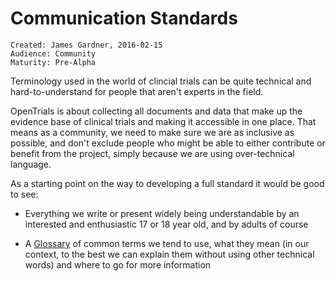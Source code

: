 # Communication Standards

~~~
Created: James Gardner, 2016-02-15
Audience: Community 
Maturity: Pre-Alpha
~~~

Terminology used in the world of clincial trials can be quite technical and
hard-to-understand for people that aren't experts in the field.

OpenTrials is about collecting all documents and data that make up the evidence
base of clinical trials and making it accessible in one place. That means as a
community, we need to make sure we are as inclusive as possible, and don't
exclude people who might be able to either contribute or benefit from the
project, simply because we are using over-technical language.

As a starting point on the way to developing a full standard it would be good
to see:

* Everything we write or present widely being understandable by an interested
  and enthusiastic 17 or 18 year old, and by adults of course

* A [Glossary](glossary.html) of common terms we tend to use, what they mean (in
  our context, to the best we can explain them without using other technical
  words) and where to go for more information
